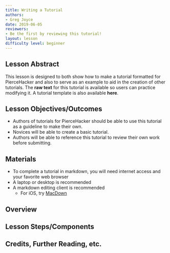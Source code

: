 ```yaml
---
title: Writing a Tutorial
authors:
- Greg Joyce
date: 2019-06-05
reviewers:
- Be the first by reviewing this tutorial!
layout: lesson
difficulty level: beginner
---
```


## Lesson Abstract
This lesson is designed to both show how to make a tutorial formatted for PierceHacker and also to serve as an example to aid in the creation of other tutorials. The **raw text** for this tutorial is available so users can practice modifying it. A tutorial template is also available **here**.

## Lesson Objectives/Outcomes
* Authors of tutorials for PierceHacker should be able to use this tutorial as a guideline to make their own. 
* Novices will be able to create a basic tutorial.
* Authors will be able to reference this tutorial to review their own work before submitting.

## Materials
* To complete a tutorial in markdown, you will need internet access and your favorite web browser
* A laptop or desktop is recommended
* A markdown editing client is recommended
	- For iOS, try [MacDown](https://macdown.uranusjr.com)
## Overview

## Lesson Steps/Components

## Credits, Further Reading, etc.
<!--stackedit_data:
eyJoaXN0b3J5IjpbMTE1MTMxNjYyMiwtMTIxNTMwMDM5MSwtNT
Q3NDg2OTk3LDE5MzAxMjE3NjRdfQ==
-->